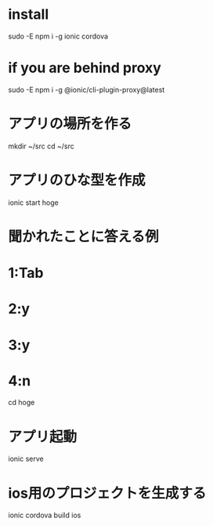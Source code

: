 #####
# install
sudo -E npm i -g ionic cordova
# if you are behind proxy
sudo -E npm i -g @ionic/cli-plugin-proxy@latest
#####
# アプリの場所を作る
mkdir ~/src
cd ~/src
#####
# アプリのひな型を作成
ionic start hoge
# 聞かれたことに答える例
# 1:Tab
# 2:y
# 3:y
# 4:n
cd hoge
#####
# アプリ起動
ionic serve
#####
# ios用のプロジェクトを生成する
ionic cordova build ios 
